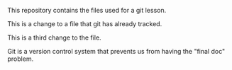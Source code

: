 This repository contains the files used for a git lesson.

This is a change to a file that git has already tracked.

This is a third change to the file.

Git is a version control system that prevents us from having the "final doc" problem.